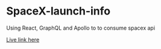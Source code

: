 # SpaceX-launch-info
Using React, GraphQL and Apollo to to consume spacex api

[Live link here](https://desolate-scrubland-75187.herokuapp.com/)

